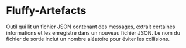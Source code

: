 # Fluffy-Artefacts
 Outil qui lit un fichier JSON contenant des messages, extrait certaines informations et les enregistre dans un nouveau fichier JSON. Le nom du fichier de sortie inclut un nombre aléatoire pour éviter les collisions.
